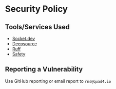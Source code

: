 # Security Policy

## Tools/Services Used

- [Socket.dev](https://socket.dev/)
- [Deepsource](https://deepsource.io/)
- [Ruff](https://github.com/astral-sh/ruff)
- [Safety](https://github.com/pyupio/safety)

## Reporting a Vulnerability

Use GitHub reporting or email report to `rns@quad4.io`
